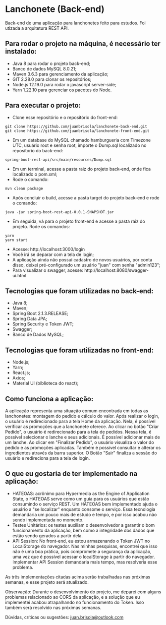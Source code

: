 # Lanchonete (Back-end)

Back-end de uma aplicação para lanchonetes feito para estudos. Foi utizada a arquitetura REST API.

## Para rodar o projeto na máquina, é necessário ter instalado:
- Java 8 para rodar o projeto back-end;
- Banco de dados MySQL 8.0.21;
- Maven 3.6.3 para gerenciamento da aplicação;
- GIT 2.28.0 para clonar os repositórios;
- Node.js 12.19.0 para rodar o javascript server-side;
- Yarn 1.22.10 para gerenciar os pacotes do Node.

## Para executar o projeto:
- Clone esse repositório e o repositório do front-end:
```
git clone https://github.com/juanbrisola/lanchonete-back-end.git
git clone https://github.com/juanbrisola/lanchonete-front-end.git
```
- Em um database do MySQL chamado hamburgueria com Timezone UTC, usuário root e senha root, importe o Dump.sql localizado no repositório do back-end:
```
spring-boot-rest-api/src/main/resources/Dump.sql
```
- Em um terminal, acesse a pasta raiz do projeto back-end, onde fica localizado o pom.xml;
- Rode o comando:
```
mvn clean package
```
- Após concluir o build, acesse a pasta target do projeto back-end e rode o comando:
```
java -jar spring-boot-rest-api-0.0.1-SNAPSHOT.jar
```
- Em seguida, vá para o projeto front-end e acesse a pasta raiz do projeto. Rode os comandos:
```
yarn
yarn start
```
- Acesse: http://localhost:3000/login
- Você irá se deparar com a tela de login;
- A aplicação ainda não possui cadastro de novos usuários, por conta disso, deixei pré-configurado um usuário "juan" com senha "admin123";
- Para visualizar o swagger, acesse: http://localhost:8080/swagger-ui.html

## Tecnologias que foram utilizadas no back-end:
- Java 8;
- Maven;
- Spring Boot 2.1.3.RELEASE;
- Spring Data JPA;
- Spring Security e Token JWT;
- Swagger;
- Banco de Dados MySQL;

## Tecnologias que foram utilizadas no front-end:
- Node.js;
- Yarn;
- React.js;
- Axios;
- Material UI (biblioteca do react);

## Como funciona a aplicação:
A aplicação representa uma situação comum encontrada em todas as lanchonetes: montagem do pedido e cálculo do valor. Após realizar o login, o usuário é redirecionado para a tela Home da aplicação. Nela, é possível verificar as promoções que a lanchonete oferece. Ao clicar no botão "Criar Pedido", o usuário é redirecionado para a tela de pedidos. Nessa tela, é possível selecionar o lanche e seus adicionais. É possível adicionar mais de um lanche. Ao clicar em "Finalizar Pedido", o usuário visualiza o valor do pedido e as promoções aplicadas. Também é possível consultar e alterar os ingredientes através da barra superior. O Botão "Sair" finaliza a sessão do usuário e redireciona para a tela de login.

## O que eu gostaria de ter implementado na aplicação:
- HATEOAS: acrônimo para Hypermedia as the Engine of Application State, o HATEOAS serve como um guia para os usuários que estão consumindo o serviço REST. Um HATEOAS bem implementado ajuda o usuário a "se localizar" enquanto consome o serviço. Essa tecnologia demandaria um pouco mais de estudo e tempo, e por isso acabou não sendo implementada no momento.
- Testes Unitários: os testes auxiliam o desenvolvedor a garantir o bom funcionamento da aplicação, bem como a integridade dos dados que estão sendo gerados a partir dela.
- API Session: No front-end, eu estou armazenando o Token JWT no LocalStorage do navegador. Nas minhas pesquisas, encontrei que isso não é uma boa prática, pois compromete a segurança da aplicação, uma vez que é possível acessar o localStorage à partir do navegador. Implementar API Session demandaria mais tempo, mas resolveria esse problema.

As três implementações citadas acima serão trabalhadas nas próximas semanas, e esse projeto será atualizado.

Observação: Durante o desenvolvimento do projeto, me deparei com alguns problemas relacionado ao CORS da aplicação, e a solução que eu implementei acabou atrapalhando no funcionamento do Token. Isso também será resolvido nas próximas semanas.

Dúvidas, críticas ou sugestões: juan.brisola@outlook.com
